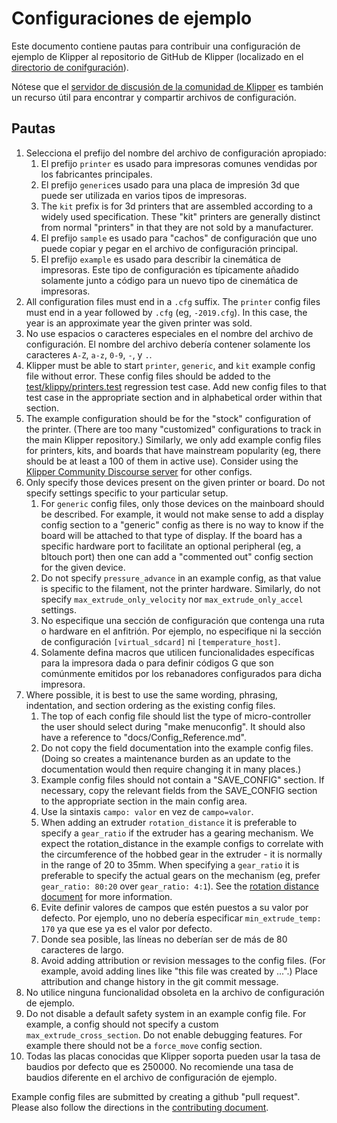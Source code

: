 # Configuraciones de ejemplo

Este documento contiene pautas para contribuir una configuración de ejemplo de Klipper al repositorio de GitHub de Klipper (localizado en el [directorio de conifguración](../config/)).

Nótese que el [servidor de discusión de la comunidad de Klipper](https://community.klipper3d.org) es también un recurso útil para encontrar y compartir archivos de configuración.

## Pautas

1. Selecciona el prefijo del nombre del archivo de configuración apropiado:
   1. El prefijo `printer` es usado para impresoras comunes vendidas por los fabricantes principales.
   1. El prefijo `generic`es usado para una placa de impresión 3d que puede ser utilizada en varios tipos de impresoras.
   1. The `kit` prefix is for 3d printers that are assembled according to a widely used specification. These "kit" printers are generally distinct from normal "printers" in that they are not sold by a manufacturer.
   1. El prefijo `sample` es usado para "cachos" de configuración que uno puede copiar y pegar en el archivo de configuración principal.
   1. El prefijo `example` es usado para describir la cinemática de impresoras. Este tipo de configuración es típicamente añadido solamente junto a código para un nuevo tipo de cinemática de impresoras.
1. All configuration files must end in a `.cfg` suffix. The `printer` config files must end in a year followed by `.cfg` (eg, `-2019.cfg`). In this case, the year is an approximate year the given printer was sold.
1. No use espacios o caracteres especiales en el nombre del archivo de configuración. El nombre del archivo debería contener solamente los caracteres `A-Z`, `a-z`, `0-9`, `-`, y `.`.
1. Klipper must be able to start `printer`, `generic`, and `kit` example config file without error. These config files should be added to the [test/klippy/printers.test](../test/klippy/printers.test) regression test case. Add new config files to that test case in the appropriate section and in alphabetical order within that section.
1. The example configuration should be for the "stock" configuration of the printer. (There are too many "customized" configurations to track in the main Klipper repository.) Similarly, we only add example config files for printers, kits, and boards that have mainstream popularity (eg, there should be at least a 100 of them in active use). Consider using the [Klipper Community Discourse server](https://community.klipper3d.org) for other configs.
1. Only specify those devices present on the given printer or board. Do not specify settings specific to your particular setup.
   1. For `generic` config files, only those devices on the mainboard should be described. For example, it would not make sense to add a display config section to a "generic" config as there is no way to know if the board will be attached to that type of display. If the board has a specific hardware port to facilitate an optional peripheral (eg, a bltouch port) then one can add a "commented out" config section for the given device.
   1. Do not specify `pressure_advance` in an example config, as that value is specific to the filament, not the printer hardware. Similarly, do not specify `max_extrude_only_velocity` nor `max_extrude_only_accel` settings.
   1. No especifique una sección de configuración que contenga una ruta o hardware en el anfitrión. Por ejemplo, no especifique ni la sección de configuración `[virtual_sdcard]` ni `[temperature_host]`.
   1. Solamente defina macros que utilicen funcionalidades específicas para la impresora dada o para definir códigos G que son comúnmente emitidos por los rebanadores configurados para dicha impresora.
1. Where possible, it is best to use the same wording, phrasing, indentation, and section ordering as the existing config files.
   1. The top of each config file should list the type of micro-controller the user should select during "make menuconfig". It should also have a reference to "docs/Config_Reference.md".
   1. Do not copy the field documentation into the example config files. (Doing so creates a maintenance burden as an update to the documentation would then require changing it in many places.)
   1. Example config files should not contain a "SAVE_CONFIG" section. If necessary, copy the relevant fields from the SAVE_CONFIG section to the appropriate section in the main config area.
   1. Use la sintaxis `campo: valor` en vez de `campo=valor`.
   1. When adding an extruder `rotation_distance` it is preferable to specify a `gear_ratio` if the extruder has a gearing mechanism. We expect the rotation_distance in the example configs to correlate with the circumference of the hobbed gear in the extruder - it is normally in the range of 20 to 35mm. When specifying a `gear_ratio` it is preferable to specify the actual gears on the mechanism (eg, prefer `gear_ratio: 80:20` over `gear_ratio: 4:1`). See the [rotation distance document](Rotation_Distance.md#using-a-gear_ratio) for more information.
   1. Evite definir valores de campos que estén puestos a su valor por defecto. Por ejemplo, uno no debería especificar `min_extrude_temp: 170` ya que ese ya es el valor por defecto.
   1. Donde sea posible, las líneas no deberían ser de más de 80 caracteres de largo.
   1. Avoid adding attribution or revision messages to the config files. (For example, avoid adding lines like "this file was created by ...".) Place attribution and change history in the git commit message.
1. No utilice ninguna funcionalidad obsoleta en la archivo de configuración de ejemplo.
1. Do not disable a default safety system in an example config file. For example, a config should not specify a custom `max_extrude_cross_section`. Do not enable debugging features. For example there should not be a `force_move` config section.
1. Todas las placas conocidas que Klipper soporta pueden usar la tasa de baudios por defecto que es 250000. No recomiende una tasa de baudios diferente en el archivo de configuración de ejemplo.

Example config files are submitted by creating a github "pull request". Please also follow the directions in the [contributing document](CONTRIBUTING.md).
